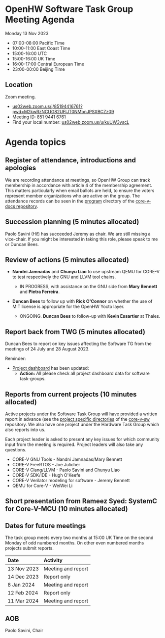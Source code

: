 # OpenHW Software Task Group Meeting Agenda

Monday 13 Nov 2023

- 07:00-08:00 Pacific Time
- 10:00-11:00 East Coast Time
- 15:00-16:00 UTC
- 15:00-16:00 UK Time
- 16:00-17:00 Central European Time
- 23:00-00:00 Beijing Time

## Location

Zoom meeting.

- [us02web.zoom.us/j/85194416761?pwd=M2kwRzNCUG82UFlJT0NMbnJPSXBCZz09](https://us02web.zoom.us/j/85194416761?pwd=M2kwRzNCUG82UFlJT0NMbnJPSXBCZz09)
- Meeting ID: 851 9441 6761
- Find your local number: [us02web.zoom.us/u/kuUW3yscL](https://us02web.zoom.us/u/kuUW3yscL)

# Agenda topics

## Register of attendance, introductions and apologies

We are recording attendance at meetings, so OpenHW Group can track membership in accordance with article 4 of the membership agreement. This matters particularly when email ballots are held, to ensure the voters represent member organizations who are active on the group. The attendance records can be seen in the [program](https://github.com/openhwgroup/core-v-docs/tree/master/program) directory of the [core-v-docs repository](https://github.com/openhwgroup/core-v-docs).

## Succession planning (5 minutes allocated)

Paolo Savini (Hi!) has succeeded Jeremy as chair. We are still missing a vice-chair. If you might be interested in taking this role, please speak to me or Duncan Bees.

## Review of actions (5 minutes allocated)

- **Nandni Jamnadas** and **Chunyu Liao** to use upstream QEMU for CORE-V to test respectively the GNU and LLVM tool chains.
  - IN PROGRESS, with assistance on the GNU side from **Mary Bennett** and  **Pietra Ferreira**.

- **Duncan Bees** to follow up with **Rick O'Connor** on whether the use of MIT license is appropriate for the OpenHW Yocto layer.
  - ONGOING. **Duncan Bees** to follow-up with **Kevin Essartier** at Thales.

## Report back from TWG (5 minutes allocated)

Duncan Bees to report on key issues affecting the Software TG from the meetings
of 24 July and 28 August 2023.

Reminder:
- [Project dashboard](https://github.com/openhwgroup/programs/blob/master/dashboard/Dashboard_SpreadSheetFriendly.md) has been updated:
  - **Action:** All please check all project dashboard data for software task-groups.

## Reports from current projects (10 minutes allocated)

Active projects under the Software Task Group will have provided a written report in advance (see the [project specific directories](https://github.com/openhwgroup/core-v-sw/blob/master/projects) of the [core-v-sw](https://github.com/openhwgroup/core-v-sw) repository. We also have one project under the Hardware Task Group which also reports into us.

Each project leader is asked to present any key issues for which community input from the meeting is required.  Project leaders will also take any questions.

- CORE-V GNU Tools - Nandni Jamnadas/Mary Bennett
- CORE-V FreeRTOS - Joe Julicher
- CORE-V Clang/LLVM - Paolo Savini and Chunyu Liao
- CORE-V SDK/IDE - Hugh O'Keefe
- CORE-V Verilator modeling for software - Jeremy Bennett
- QEMU for Core-V - WeiWei Li

## Short presentation from Rameez Syed: SystemC for Core-V-MCU (10 minutes allocated)

## Dates for future meetings

The task group meets every two months at 15:00 UK Time on the second Monday of odd numbered months.  On other even numbered months projects submit reports.

| Date        | Activity                              |
| :---------- | :------------------------------------ |
| 13 Nov 2023 | Meeting and report                    |
| 14 Dec 2023 | Report only                           |
|  8 Jan 2024 | Meeting and report                    |
| 12 Feb 2024 | Report only                           |
| 11 Mar 2024 | Meeting and report                    |

## AOB


Paolo Savini, Chair
